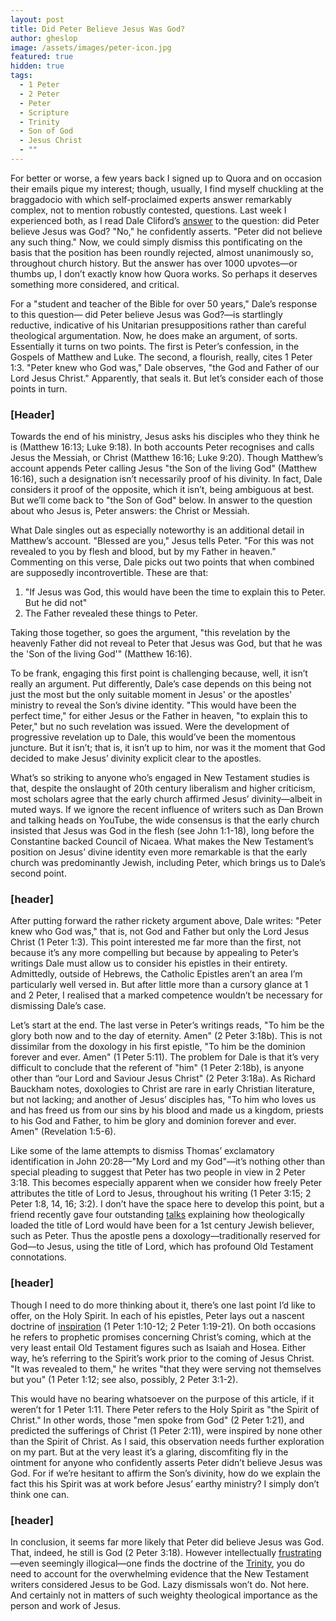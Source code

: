 ```yaml
---
layout: post
title: Did Peter Believe Jesus Was God?
author: gheslop
image: /assets/images/peter-icon.jpg
featured: true
hidden: true
tags:
  - 1 Peter
  - 2 Peter
  - Peter
  - Scripture
  - Trinity
  - Son of God
  - Jesus Christ
  - ""
---
```

For better or worse, a few years back I signed up to Quora and on occasion their emails pique my interest; though, usually, I find myself chuckling at the braggadocio with which self-proclaimed experts answer remarkably complex, not to mention robustly contested, questions. Last week I experienced both, as I read Dale Cliford’s [answer](https://www.quora.com/Did-Peter-believe-Jesus-was-God/answer/Paul-Cliford?comment_id=459902037&comment_type=2) to the question: did Peter believe Jesus was God? "No," he confidently asserts. "Peter did not believe any such thing." Now, we could simply dismiss this pontificating on the basis that the position has been roundly rejected, almost unanimously so, throughout church history. But the answer has over 1000 upvotes—or thumbs up, I don’t exactly know how Quora works. So perhaps it deserves something more considered, and critical.

For a "student and teacher of the Bible for over 50 years," Dale’s response to this question— did Peter believe Jesus was God?—is startlingly reductive, indicative of his Unitarian presuppositions rather than careful theological argumentation. Now, he does make an argument, of sorts. Essentially it turns on two points. The first is Peter’s confession, in the Gospels of Matthew and Luke. The second, a flourish, really, cites 1 Peter 1:3. "Peter knew who God was," Dale observes, "the God and Father of our Lord Jesus Christ." Apparently, that seals it. But let’s consider each of those points in turn.

### \[Header]

Towards the end of his ministry, Jesus asks his disciples who they think he is (Matthew 16:13; Luke 9:18). In both accounts Peter recognises and calls Jesus the Messiah, or Christ (Matthew 16:16; Luke 9:20). Though Matthew’s account appends Peter calling Jesus "the Son of the living God" (Matthew 16:16), such a designation isn’t necessarily proof of his divinity. In fact, Dale considers it proof of the opposite, which it isn’t, being ambiguous at best. But we’ll come back to "the Son of God" below. In answer to the question about who Jesus is, Peter answers: the Christ or Messiah.

What Dale singles out as especially noteworthy is an additional detail in Matthew’s account. "Blessed are you," Jesus tells Peter. "For this was not revealed to you by flesh and blood, but by my Father in heaven." Commenting on this verse, Dale picks out two points that when combined are supposedly incontrovertible. These are that:

1. "If Jesus was God, this would have been the time to explain this to Peter. But he did not"
2. The Father revealed these things to Peter. 

Taking those together, so goes the argument, "this revelation by the heavenly Father did not reveal to Peter that Jesus was God, but that he was the 'Son of the living God'" (Matthew 16:16).

To be frank, engaging this first point is challenging because, well, it isn’t really an argument. Put differently, Dale’s case depends on this being not just the most but the only suitable moment in Jesus' or the apostles' ministry to reveal the Son’s divine identity. "This would have been the perfect time," for either Jesus or the Father in heaven, "to explain this to Peter," but no such revelation was issued. Were the development of progressive revelation up to Dale, this would’ve been the momentous juncture. But it isn’t; that is, it isn’t up to him, nor was it the moment that God decided to make Jesus’ divinity explicit clear to the apostles.

What’s so striking to anyone who’s engaged in New Testament studies is that, despite the onslaught of 20th century liberalism and higher criticism, most scholars agree that the early church affirmed Jesus’ divinity—albeit in muted ways. If we ignore the recent influence of writers such as Dan Brown and talking heads on YouTube, the wide consensus is that the early church insisted that Jesus was God in the flesh (see John 1:1-18), long before the Constantine backed Council of Nicaea. What makes the New Testament’s position on Jesus’ divine identity even more remarkable is that the early church was predominantly Jewish, including Peter, which brings us to Dale’s second point.

### \[header]

After putting forward the rather rickety argument above, Dale writes: "Peter knew who God was," that is, not God and Father but only the Lord Jesus Christ (1 Peter 1:3). This point interested me far more than the first, not because it’s any more compelling but because by appealing to Peter’s writings Dale must allow us to consider his epistles in their entirety. Admittedly, outside of Hebrews, the Catholic Epistles aren’t an area I’m particularly well versed in. But after little more than a cursory glance at 1 and 2 Peter, I realised that a marked competence wouldn’t be necessary for dismissing Dale’s case.

Let’s start at the end. The last verse in Peter’s writings reads, "To him be the glory both now and to the day of eternity. Amen" (2 Peter 3:18b). This is not dissimilar from the doxology in his first epistle, "To him be the dominion forever and ever. Amen" (1 Peter 5:11). The problem for Dale is that it’s very difficult to conclude that the referent of "him" (1 Peter 2:18b), is anyone other than “our Lord and Saviour Jesus Christ" (2 Peter 3:18a). As Richard Bauckham notes, doxologies to Christ are rare in early Christian literature, but not lacking; and another of Jesus’ disciples has, "To him who loves us and has freed us from our sins by his blood and made us a kingdom, priests to his God and Father, to him be glory and dominion forever and ever. Amen" (Revelation 1:5-6).

Like some of the lame attempts to dismiss Thomas’ exclamatory identification in John 20:28—"My Lord and my God"—it’s nothing other than special pleading to suggest that Peter has two people in view in 2 Peter 3:18. This becomes especially apparent when we consider how freely Peter attributes the title of Lord to Jesus, throughout his writing (1 Peter 3:15; 2 Peter 1:8, 14, 16; 3:2). I don’t have the space here to develop this point, but a friend recently gave four outstanding [talks](https://thinkingthoughtout.com/larger-projects/trinity/) explaining how theologically loaded the title of Lord would have been for a 1st century Jewish believer, such as Peter. Thus the apostle pens a doxology—traditionally reserved for God—to Jesus, using the title of Lord, which has profound Old Testament connotations.

### \[header]

Though I need to do more thinking about it, there’s one last point I’d like to offer, on the Holy Spirit. In each of his epistles, Peter lays out a nascent doctrine of [inspiration](https://rekindle.co.za/content/john-calvin-on-scripture-inventing-god/) (1 Peter 1:10-12; 2 Peter 1:19-21). On both occasions he refers to prophetic promises concerning Christ’s coming, which at the very least entail Old Testament figures such as Isaiah and Hosea. Either way, he’s referring to the Spirit’s work prior to the coming of Jesus Christ. "It was revealed to them," he writes "that they were serving not themselves but you" (1 Peter 1:12; see also, possibly, 2 Peter 3:1-2).

This would have no bearing whatsoever on the purpose of this article, if it weren’t for 1 Peter 1:11. There Peter refers to the Holy Spirit as "the Spirit of Christ." In other words, those "men spoke from God" (2 Peter 1:21), and predicted the sufferings of Christ (1 Peter 2:11), were inspired by none other than the Spirit of Christ. As I said, this observation needs further exploration on my part. But at the very least it’s a glaring, discomfiting fly in the ointment for anyone who confidently asserts Peter didn’t believe Jesus was God. For if we’re hesitant to affirm the Son’s divinity, how do we explain the fact this his Spirit was at work before Jesus’ earthy ministry? I simply don’t think one can.

### \[header]

In conclusion, it seems far more likely that Peter did believe Jesus was God. That, indeed, he still is God (2 Peter 3:18). However intellectually [frustrating](https://rekindle.co.za/content/2022-02-10-trinitarian-analogies-gerald-bray)—even seemingly illogical—one finds the doctrine of the [Trinity](https://rekindle.co.za/content/2022-01-13-trinity-same-substance), you do need to account for the overwhelming evidence that the New Testament writers considered Jesus to be God. Lazy dismissals won’t do. Not here. And certainly not in matters of such weighty theological importance as the person and work of Jesus.